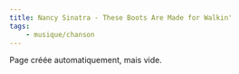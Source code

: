 ```yaml
---
title: Nancy Sinatra - These Boots Are Made for Walkin'
tags:
    - musique/chanson
---
```


Page créée automatiquement, mais vide.
